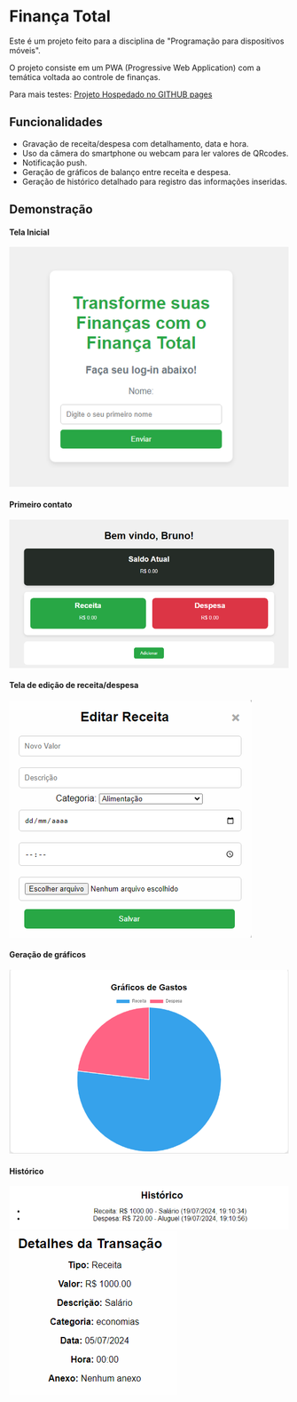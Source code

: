 
# Finança Total
Este é um projeto feito para a disciplina de "Programação para dispositivos móveis". 

O projeto consiste em um PWA (Progressive Web Application) com a temática voltada ao controle de finanças.

Para mais testes: [Projeto Hospedado no GITHUB pages](https://brun0henr1que.github.io/projeto_financeiro_2/)

## Funcionalidades

- Gravação de receita/despesa com detalhamento, data e hora.
- Uso da câmera do smartphone ou webcam para ler valores de QRcodes.
- Notificação push.
- Geração de gráficos de balanço entre receita e despesa.
- Geração de histórico detalhado para registro das informações inseridas.

## Demonstração

#### Tela Inicial
<img src="./imagens/preview/tela_inicio.png">

#### Primeiro contato
<img src="./imagens/preview/first_contact.png">

#### Tela de edição de receita/despesa
<img src="./imagens/preview/edicao_receita.png">

#### Geração de gráficos
<img src="./imagens/preview/geracao_graficos.png">

#### Histórico
<img src="./imagens/historico.png"> 
<img src="./imagens/detalhe_historico.png">
